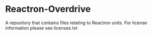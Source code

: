 Reactron-Overdrive
==================
A repository that contains files relating to Reactron units.
For license information please see licenses.txt
